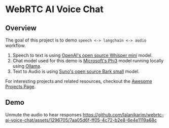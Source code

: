 WebRTC AI Voice Chat
====================

Overview
--------

The goal of this project is to demo `speech <-> langchain <-> audio` workflow.

1. Speech to text is using [OpenAI's open source Whisper mini](https://huggingface.co/openai/whisper-small) model.
2. Chat model used for this demo is [Microsoft's Phi3](https://azure.microsoft.com/en-us/blog/introducing-phi-3-redefining-whats-possible-with-slms/) model running locally using [Ollama](https://ollama.com/).
3. Text to Audio is using [Suno's open source Bark small](https://huggingface.co/suno/bark-small) model.

For interesting projects and related resources, checkout the [Awesome Projects Page](AwesomeProjects.md).

Demo
----

Unmute the audio to hear responses 
https://github.com/lalanikarim/webrtc-ai-voice-chat/assets/1296705/7aa05d6f-ff05-4c72-b2e8-6e4e1119a68c



